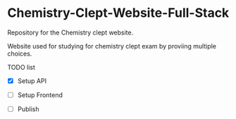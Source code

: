 # Chemistry-Clept-Website-Full-Stack
Repository for the Chemistry clept website.

Website used for studying for chemistry clept exam by proviing multiple choices.

TODO list
- [x] Setup API
- [ ] Setup Frontend
- [ ] Publish

